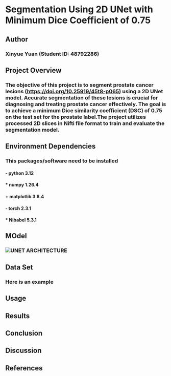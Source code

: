 # **Segmentation Using 2D UNet with Minimum Dice Coefficient of 0.75**
## Author
### Xinyue Yuan (Student ID: 48792286)
## Project Overview
### The objective of this project is to segment prostate cancer lesions (https://doi.org/10.25919/45t8-p065) using a 2D UNet model. Accurate segmentation of these lesions is crucial for diagnosing and treating prostate cancer effectively. The goal is to achieve a minimum Dice similarity coefficient (DSC) of 0.75 on the test set for the prostate label.The project utilizes processed 2D slices in Nifti file format to train and evaluate the segmentation model.
## Environment Dependencies
### This packages/software need to be installed
#### - python 3.12
#### * numpy 1.26.4
#### + matplotlib 3.8.4
#### - torch 2.3.1
#### * Nibabel 5.3.1
## MOdel
### ![UNET ARCHITECTURE](https://miro.medium.com/v2/resize:fit:1400/format:webp/1*lvXoKMHoPJMKpKK7keZMEA.png)
## Data Set
### Here is an example

## Usage
###
## Results
###
## Conclusion
###
## Discussion
###
## References

